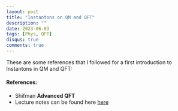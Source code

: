 ```yaml
---
layout: post
title: "Instantons on QM and QFT"
description: ""
date: 2023-06-03
tags: [Phys, QFT]
disqus: true
comments: true
---
```


These are some references that I followed for a first introduction to Instantons in QM and QFT:
####  References:
- Shifman **Advanced QFT**
- Lecture notes can be found here <a href="pdfs/Instantons.pdf"> here </a>
